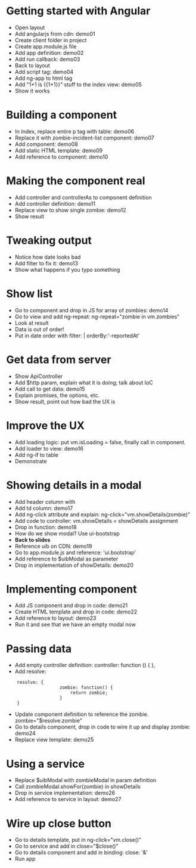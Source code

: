 # Getting started with Angular
* Open layout
* Add angularjs from cdn: demo01
* Create client folder in project
* Create app.module.js file
* Add app definition: demo02
* Add run callback: demo03
* Back to layout
* Add script tag: demo04
* Add ng-app to html tag
* Add "1+1 is {{1+1}}" stuff to the index view: demo05
* Show it works

# Building a component
* In Index, replace entire p tag with table: demo06
* Replace it with zombie-incident-list component: demo07
* Add component: demo08
* Add static HTML template: demo09
* Add reference to component: demo10

# Making the component real
* Add controller and controllerAs to component definition
* Add controller definition: demo11
* Replace view to show single zombie: demo12
* Show result

# Tweaking output
* Notice how date looks bad
* Add filter to fix it: demo13
* Show what happens if you typo something

# Show list
* Go to component and drop in JS for array of zombies: demo14
* Go to view and add ng-repeat: ng-repeat="zombie in vm.zombies"
* Look at result
* Data is out of order!
* Put in date order with filter: | orderBy:'-reportedAt'

# Get data from server
* Show ApiController
* Add $http param, explain what it is doing; talk about IoC
* Add call to get data: demo15
* Explain promises, the options, etc. 
* Show result, point out how bad the UX is

# Improve the UX
* Add loading logic: put vm.isLoading = false, finally call in component.
* Add loader to view: demo16
* Add ng-if to table
* Demonstrate

# Showing details in a modal
* Add header column with &nbsp;
* Add td column: demo17
* Add ng-click attribute and explain: ng-click="vm.showDetails(zombie)"
* Add code to controller: vm.showDetails = showDetails assignment
* Drop in function: demo18
* How do we show modal?  Use ui-bootstrap
* **Back to slides**
* Reference uib on CDN: demo19
* Go to app.module.js and reference: 'ui.bootstrap'
* Add reference to $uibModal as parameter
* Drop in implementation of showDetails: demo20

# Implementing component
* Add JS component and drop in code: demo21
* Create HTML template and drop in code: demo22
* Add reference to layout: demo23
* Run it and see that we have an empty modal now

# Passing data
* Add empty controller definition: controller: function () { },
* Add resolve: 
```
	resolve: {
                    zombie: function() {
                        return zombie;
                    }
	}
```
* Update component definition to reference the zombie. zombie="$resolve.zombie"
* Go to details component, drop in code to wire it up and display zombie: demo24
* Replace view template: demo25

# Using a service
* Replace $uibModal with zombieModal in param definition
* Call zombieModal.showFor(zombie) in showDetails
* Drop in service implementation: demo26
* Add reference to service in layout: demo27

# Wire up close button
* Go to details template, put in ng-click="vm.close()"
* Go to service and add in close="$close()"
* Go to details component and add in binding: close: '&'
* Run app